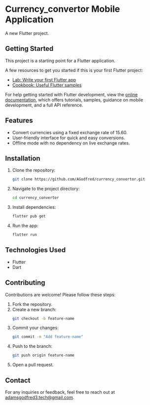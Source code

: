 # Currency_convertor Mobile Application

A new Flutter project.

## Getting Started

This project is a starting point for a Flutter application.

A few resources to get you started if this is your first Flutter project:

- [Lab: Write your first Flutter app](https://docs.flutter.dev/get-started/codelab)
- [Cookbook: Useful Flutter samples](https://docs.flutter.dev/cookbook)

For help getting started with Flutter development, view the
[online documentation](https://docs.flutter.dev/), which offers tutorials,
samples, guidance on mobile development, and a full API reference.

## Features

- Convert currencies using a fixed exchange rate of 15.60.
- User-friendly interface for quick and easy conversions.
- Offline mode with no dependency on live exchange rates.

## Installation

1. Clone the repository:
    ```bash
    git clone https://github.com/AGodfred/currency_convertor.git
    ```
2. Navigate to the project directory:
    ```bash
    cd currency_convertor
    ```
3. Install dependencies:
    ```bash
    flutter pub get
    ```
4. Run the app:
    ```bash
    flutter run
    ```

## Technologies Used

- Flutter
- Dart

## Contributing

Contributions are welcome! Please follow these steps:

1. Fork the repository.
2. Create a new branch:
    ```bash
    git checkout -b feature-name
    ```
3. Commit your changes:
    ```bash
    git commit -m "Add feature-name"
    ```
4. Push to the branch:
    ```bash
    git push origin feature-name
    ```
5. Open a pull request.


## Contact

For any inquiries or feedback, feel free to reach out at adamsgodfred3.tech@gmail.com.

